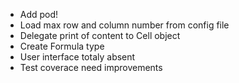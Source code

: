 * Add pod!
* Load max row and column number from config file
* Delegate print of content to Cell object
* Create Formula type
* User interface totaly absent
* Test coverace need improvements

